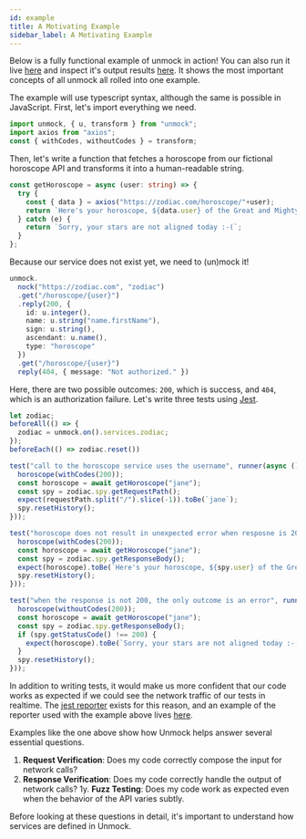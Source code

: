```yaml
---
id: example
title: A Motivating Example
sidebar_label: A Motivating Example
---
```


Below is a fully functional example of unmock in action! You can also run it live [here](https://www.foo.bar) and inspect it's output results [here](https://www.output-resuts.com). It shows the most important concepts of all unmock all rolled into one example.

The example will use typescript syntax, although the same is possible in JavaScript.  First, let's import everything we need.

```ts
import unmock, { u, transform } from "unmock";
import axios from "axios";
const { withCodes, withoutCodes } = transform;
```

Then, let's write a function that fetches a horoscope from our fictional horoscope API and transforms it into a human-readable string.

```ts
const getHoroscope = async (user: string) => {
  try {
    const { data } = axios("https://zodiac.com/horoscope/"+user);
    return `Here's your horoscope, ${data.user} of the Great and Mighty sign ${data.sign}. ${data.horoscope}.`;
  } catch (e) {
    return `Sorry, your stars are not aligned today :-(`;
  }
};
```

Because our service does not exist yet, we need to (un)mock it!

```ts
unmock.
  nock("https://zodiac.com", "zodiac")
  .get("/horoscope/{user}")
  .reply(200, {
    id: u.integer(),
    name: u.string("name.firstName"),
    sign: u.string(),
    ascendant: u.name(),
    type: "horoscope"
  })
  .get("/horoscope/{user}")
  reply(404, { message: "Not authorized." })
```

Here, there are two possible outcomes: `200`, which is success, and `404`, which is an authorization failure. Let's write three tests using [Jest](https://jestjs.io).

```ts
let zodiac;
beforeAll(() => {
  zodiac = unmock.on().services.zodiac;
});
beforeEach(() => zodiac.reset())

test("call to the horoscope service uses the username", runner(async () => {
  horoscope(withCodes(200));
  const horoscope = await getHoroscope("jane");
  const spy = zodiac.spy.getRequestPath();
  expect(requestPath.split("/").slice(-1)).toBe(`jane`);
  spy.resetHistory();
}));

test("horoscope does not result in unexpected error when resposne is 200", runner(async () => {
  horoscope(withCodes(200));
  const horoscope = await getHoroscope("jane");
  const spy = zodiac.spy.getResponseBody();
  expect(horoscope).toBe(`Here's your horoscope, ${spy.user} of the Great and Mighty sign ${spy.sign}. ${spy.horoscope}.`);
  spy.resetHistory();
}));

test("when the response is not 200, the only outcome is an error", runner(async () => {
  horoscope(withoutCodes(200));
  const horoscope = await getHoroscope("jane");
  const spy = zodiac.spy.getResponseBody();
  if (spy.getStatusCode() !== 200) {
    expect(horoscope).toBe(`Sorry, your stars are not aligned today :-(`);
  }
  spy.resetHistory();
}));

```

In addition to writing tests, it would make us more confident that our code works as expected if we could see the network traffic of our tests in realtime. The [jest reporter](/reporter) exists for this reason, and an example of the reporter used with the example above lives [here](https://www.foo.com).

Examples like the one above show how Unmock helps answer several essential questions.

1. **Request Verification**: Does my code correctly compose the input for network calls?
1. **Response Verification**: Does my code correctly handle the output of network calls?
1y. **Fuzz Testing**: Does my code work as expected even when the behavior of the API varies subtly.

Before looking at these questions in detail, it's important to understand how services are defined in Unmock.
